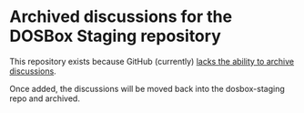 # Archived discussions for the DOSBox Staging repository

This repository exists because GitHub (currently) [lacks the ability to archive discussions](https://github.com/community/community/discussions/3244).

Once added, the discussions will be moved back into the dosbox-staging repo and archived.

